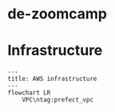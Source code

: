 # de-zoomcamp


# Infrastructure
```mermaid
---
title: AWS infrastructure
---
flowchart LR
    VPC\ntag:prefect_vpc
```
